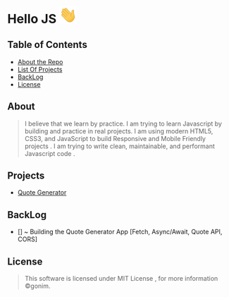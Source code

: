 # Hello JS <img src="https://github.com/notGonim/JavaScript-Projects/blob/main/hello.gif"   width="40px" >


## Table of Contents


- [About the Repo](#about)
- [List Of Projects](#projects)
- [BackLog](#backlog)
- [License](#license)



## About 

> I believe that we learn by practice. I am trying to learn Javascript by building and practice in real projects.
> I am using modern HTML5, CSS3, and JavaScript to build Responsive and Mobile Friendly projects .
> I am trying to write clean, maintainable, and performant Javascript code .


## Projects 
- [Quote Generator](https://github.com/notGonim/JavaScript-Projects/tree/main/Quote%20Generator)




## BackLog

- [] ~ Building the Quote Generator App   [Fetch, Async/Await, Quote API, CORS]



## License

> This software is licensed under MIT License , for more information ©gonim.
